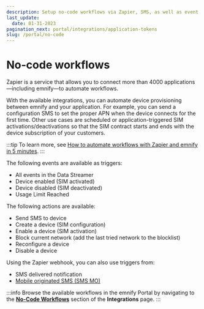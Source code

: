 ```yaml
---
description: Setup no-code workflows via Zapier, SMS, as well as event or application triggers in the emnify Portal
last_update: 
  date: 01-31-2023
pagination_next: portal/integrations/application-tokens
slug: /portal/no-code
---
```


# No-code workflows

Zapier is a service that allows you to connect more than 4000 applications—including emnify—to automate workflows.

With the available integrations, you can automate device provisioning between emnify and your application.
For example, you can send a configuration SMS to set the proper APN when the device connects for the first time.
Other use cases are scheduled or application-triggered SIM activations/deactivations so that the SIM contract starts and ends with the device subscription of your customers.

:::tip
To learn more, see [How to automate workflows with Zapier and emnify in 5 minutes](https://www.emnify.com/developer-blog/emnify-zapier-nocode).
:::

The following events are available as triggers:

- All events in the Data Streamer
- Device enabled (SIM activated)
- Device disabled (SIM deactivated)
- Usage Limit Reached

The following actions are available:

- Send SMS to device
- Create a device (SIM configuration)
- Enable a device (SIM activation)
- Block current network (add the last tried network to the blocklist)
- Reconfigure a device
- Disable a device

Using the Zapier webhook, you can also use triggers from:

- SMS delivered notification
- [Mobile originated SMS (SMS MO)](/glossary#sms-mo)

:::info
Browse the available workflows in the emnify Portal by navigating to the [**No-Code Workflows**](https://portal.emnify.com/integrations#no-code-workflows) section of the **Integrations** page.
:::
